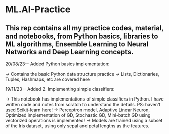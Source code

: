 # ML.AI-Practice
This rep contains all my practice codes, material, and notebooks, from Python basics, libraries to ML algorithms, Ensemble Learning to Neural Networks and Deep Learning concepts.
-----------------------
20/08/23-- Added Python basics implementation:

  -> Contains the basic Python data structure practice
  -> Lists, Dictionaries, Tuples, Hashmaps, etc are covered         here

19/11/23-- Added 2. Implementing simple classifiers:

  -> This notebook has implementations of simple classifiers in Python. I have written code and notes from scratch to understand the details. PS: haven't used Scikit-learn here! 
  -> Perceptron model, Adaptive Linear Neuron, Optimized implementation of GD, Stochastic GD, Mini-batch GD using vectorized operations is implemented!
  -> Models are trained using a subset of the Iris dataset, using only sepal and petal lengths as the features.
  

